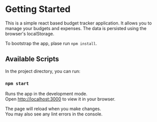 # Getting Started

This is a simple react based budget tracker application. It allows you to manage your budgets and expenses. The data is persisted using the browser's localStorage.

To bootstrap the app, plase run `npm install`.

## Available Scripts

In the project directory, you can run:

### `npm start`

Runs the app in the development mode.\
Open [http://localhost:3000](http://localhost:3000) to view it in your browser.

The page will reload when you make changes.\
You may also see any lint errors in the console.
